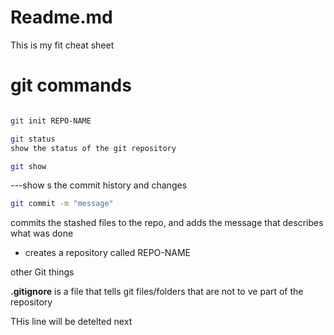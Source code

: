 # Readme.md

This is my fit cheat sheet

# git commands
```bash

git init REPO-NAME
```

```bash
git status
show the status of the git repository
```

```bash
git show 
```
---show s the commit history and changes 

```bash
git commit -m "message"
```
commits the stashed files to the repo, and adds the message that describes what was done

- creates a repository called REPO-NAME

other Git things 

**.gitignore** is a file that tells git  files/folders that are not to ve part of the repository

THis line will be detelted next
